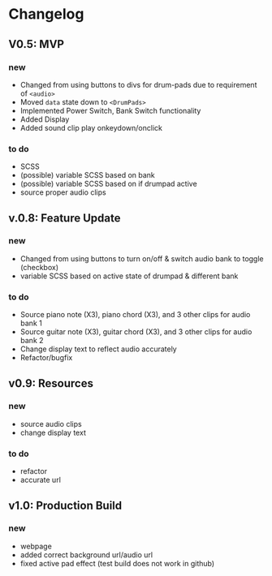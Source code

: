 # Changelog

## V0.5: MVP
### new
 * Changed from using buttons to divs for drum-pads due to requirement of `<audio>`
 * Moved `data` state down to `<DrumPads>`
 * Implemented Power Switch, Bank Switch functionality
 * Added Display
 * Added sound clip play onkeydown/onclick

### to do
 * SCSS
 * (possible) variable SCSS based on bank
 * (possible) variable SCSS based on if drumpad active
 * source proper audio clips

## v.0.8: Feature Update
### new
 * Changed from using buttons to turn on/off & switch audio bank to toggle (checkbox)
 * variable SCSS based on active state of drumpad & different bank

### to do
 * Source piano note (X3), piano chord (X3), and 3 other clips for audio bank 1
 * Source guitar note (X3), guitar chord (X3), and 3 other clips for audio bank 2
 * Change display text to reflect audio accurately
 * Refactor/bugfix

## v0.9: Resources
### new
  * source audio clips
  * change display text

### to do
 * refactor
 * accurate url

## v1.0: Production Build
### new
 * webpage
 * added correct background url/audio url
 * fixed active pad effect (test build does not work in github)